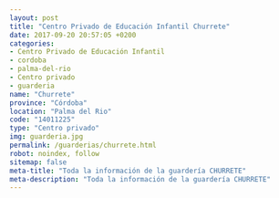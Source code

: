 ```yaml
---
layout: post
title: "Centro Privado de Educación Infantil Churrete"
date: 2017-09-20 20:57:05 +0200
categories:
- Centro Privado de Educación Infantil
- cordoba
- palma-del-rio
- Centro privado
- guarderia
name: "Churrete"
province: "Córdoba"
location: "Palma del Rio"
code: "14011225"
type: "Centro privado"
img: guarderia.jpg
permalink: /guarderias/churrete.html
robot: noindex, follow
sitemap: false
meta-title: "Toda la información de la guardería CHURRETE"
meta-description: "Toda la información de la guardería CHURRETE"
---
```

